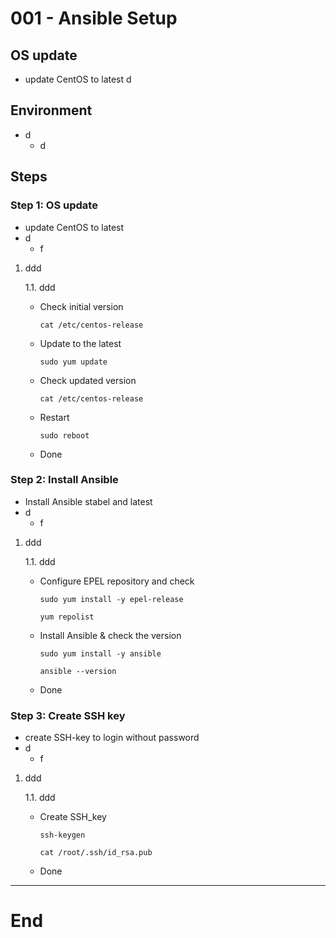 # **001 - Ansible Setup**

## **OS update**
- update CentOS to latest
  d

## **Environment**
- d
  - d

## **Steps** 

### **Step 1: OS update**
-  update CentOS to latest
  - d
    - f

1. ddd

    1.1. ddd 

    - Check initial version

          cat /etc/centos-release

    - Update to the latest

          sudo yum update

    - Check updated version

          cat /etc/centos-release

    - Restart

          sudo reboot

    - Done



### **Step 2: Install Ansible**
-  Install Ansible stabel and latest
  - d
    - f

1. ddd

    1.1. ddd 

    - Configure EPEL repository and check 

          sudo yum install -y epel-release

          yum repolist

    - Install Ansible & check the version

          sudo yum install -y ansible

          ansible --version

    - Done



### **Step 3: Create SSH key**
-  create SSH-key to login without password
  - d
    - f

1. ddd

    1.1. ddd 

    - Create SSH_key 

          ssh-keygen

          cat /root/.ssh/id_rsa.pub

    - Done





---
# **End**




